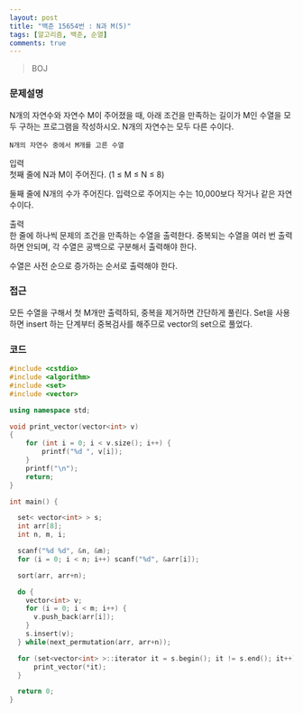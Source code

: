 ```yaml
---
layout: post
title: "백준 15654번 : N과 M(5)"
tags: [알고리즘, 백준, 순열]
comments: true
---
```


> BOJ  

### 문제설명  
N개의 자연수와 자연수 M이 주어졌을 때, 아래 조건을 만족하는 길이가 M인 수열을 모두 구하는 프로그램을 작성하시오. N개의 자연수는 모두 다른 수이다.  
~~~
N개의 자연수 중에서 M개를 고른 수열
~~~

입력  
첫째 줄에 N과 M이 주어진다. (1 ≤ M ≤ N ≤ 8)  

둘째 줄에 N개의 수가 주어진다. 입력으로 주어지는 수는 10,000보다 작거나 같은 자연수이다.  

출력  
한 줄에 하나씩 문제의 조건을 만족하는 수열을 출력한다. 중복되는 수열을 여러 번 출력하면 안되며, 각 수열은 공백으로 구분해서 출력해야 한다.  

수열은 사전 순으로 증가하는 순서로 출력해야 한다.  

### 접근  
모든 수열을 구해서 첫 M개만 출력하되, 중복을 제거하면 간단하게 풀린다. Set을 사용하면 insert 하는 단계부터 중복검사를 해주므로 vector의 set으로 풀었다.  

### 코드  
~~~c++
#include <cstdio>
#include <algorithm>
#include <set>
#include <vector>

using namespace std;

void print_vector(vector<int> v)
{
    for (int i = 0; i < v.size(); i++) {
        printf("%d ", v[i]);
    }
    printf("\n");
    return;
}

int main() {

  set< vector<int> > s;
  int arr[8];
  int n, m, i;

  scanf("%d %d", &n, &m);
  for (i = 0; i < n; i++) scanf("%d", &arr[i]);

  sort(arr, arr+n);

  do {
    vector<int> v;
    for (i = 0; i < m; i++) {
      v.push_back(arr[i]);
    }
    s.insert(v);
  } while(next_permutation(arr, arr+n));

  for (set<vector<int> >::iterator it = s.begin(); it != s.end(); it++) {
      print_vector(*it);
  }

  return 0;
}
~~~